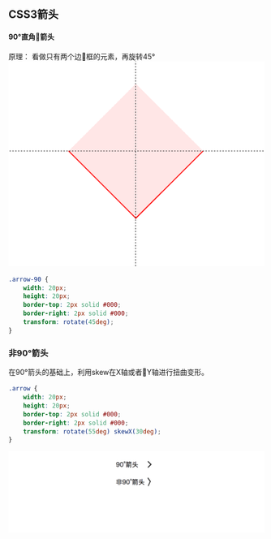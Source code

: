 ## CSS3箭头

#### 90°直角箭头
原理： 看做只有两个边框的元素，再旋转45°
![](./arrow-90.png)

``` css
.arrow-90 {
    width: 20px;
    height: 20px;
    border-top: 2px solid #000;
    border-right: 2px solid #000;
    transform: rotate(45deg);
}
```

### 非90°箭头
在90°箭头的基础上，利用skew在X轴或者Y轴进行扭曲变形。
``` css
.arrow {
    width: 20px;
    height: 20px;
    border-top: 2px solid #000;
    border-right: 2px solid #000;
    transform: rotate(55deg) skewX(30deg);
}
```

![](./show.png)